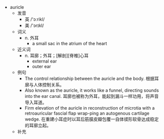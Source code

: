 - auricle
  - 发音
    - 英 /'ɔːrikl/
    - 美 /'ɔrɪkl/
  - 词义
    - n. 外耳
      - a small sac in the atrium of the heart 
  - 近义词
    - n. 耳廓；外耳；[解剖][脊椎]心耳
      - external ear
      - outer ear
  - 例句
    - The control relationship between the auricle and the body. 根据耳廓与人体控制关系。
    - Also known as the auricle, it works like a funnel, directing sounds into the ear canal. 耳廓也被称为外耳，能起到漏斗一样功用，将声音导入耳道。
    - Firm elevation of the auricle in reconstruction of microtia with a retroauricular fascial flap wrap-ping an autogenous cartilage wedge. 在重建小耳症时以耳后筋膜皮瓣包覆一自体锲形软骨达成稳定的耳廓立起。
  - 补充